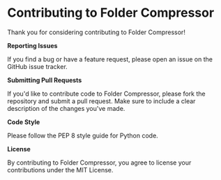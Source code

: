 Contributing to Folder Compressor
=====================================

Thank you for considering contributing to Folder Compressor!

**Reporting Issues**

If you find a bug or have a feature request, please open an issue on the GitHub issue tracker.

**Submitting Pull Requests**

If you'd like to contribute code to Folder Compressor, please fork the repository and submit a pull request. Make sure to include a clear description of the changes you've made.

**Code Style**

Please follow the PEP 8 style guide for Python code.

**License**

By contributing to Folder Compressor, you agree to license your contributions under the MIT License.